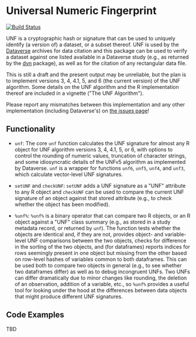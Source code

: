# Universal Numeric Fingerprint #

[![Build Status](https://travis-ci.org/leeper/UNF.png?branch=master)](https://travis-ci.org/leeper/UNF)

UNF is a cryptographic hash or signature that can be used to uniquely identify (a version of) a dataset, or a subset thereof. UNF is used by the [Dataverse](http://www.thedata.org) archives for data citation and this package can be used to verify a dataset against one listed available in a Dataverse study (e.g., as returned by the [dvn](http://cran.r-project.org/web/packages/dvn/) package), as well as for the citation of any rectangular data file.

This is still a draft and the present output may be unreliable, but the plan is to implement versions 3, 4, 4.1, 5, and 6 (the current version) of the UNF algorithm. Some details on the UNF algorithm and the R implementation thereof are included in a vignette ("The UNF Algorithm").

Please report any mismatches between this implementation and any other implementation (including Dataverse's) on [the issues page](https://github.com/leeper/UNF/issues)!

## Functionality ##

 - `unf`: The core `unf` function calculates the UNF signature for almost any R object for UNF algorithm versions 3, 4, 4.1, 5, or 6, with options to control the rounding of numeric values, truncation of character strings, and some idiosyncratic details of the UNFv5 algorithm as implemented by Dataverse. `unf` is a wrapper for functions `unf6`, `unf5`, `unf4`, and `unf3`, which calculate vector-level UNF signatures.
 
 - `setUNF` and `checkUNF`: `setUNF` adds a UNF signature as a "UNF" attribute to any R object and `checkUNF` can be used to compare the current UNF signature of an object against that stored attribute (e.g., to check whether the object has been modified).

 - `%unf%`: `%unf%` is a binary operator that can compare two R objects, or an R object against a "UNF" class summary (e.g., as stored in a study metadata record, or returned by `unf`). The function tests whether the objects are identical and, if they are not, provides object- and variable-level UNF comparisons between the two objects, checks for difference in the sorting of the two objects, and (for dataframes) reports indices for rows seemingly present in one object but missing from the other based on row-level hashes of variables common to both dataframes. This can be used both to compare two objects in general (e.g., to see whether two dataframes differ) as well as to debug incongruent UNFs. Two UNFs can differ dramatically due to minor changes like rounding, the deletion of an observation, addition of a variable, etc., so `%unf%` provides a useful tool for looking under the hood at the differences between data objects that might produce different UNF signatures.

## Code Examples ##

TBD
